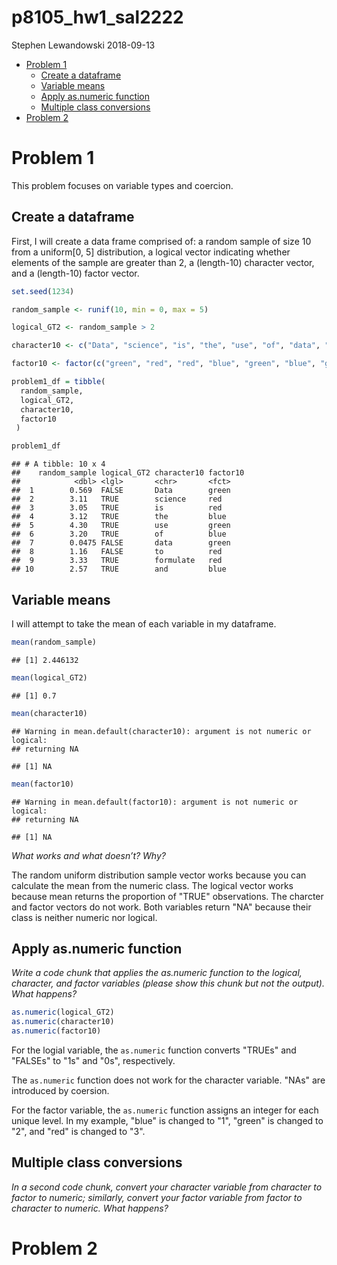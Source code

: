 p8105\_hw1\_sal2222
================
Stephen Lewandowski
2018-09-13

-   [Problem 1](#problem-1)
    -   [Create a dataframe](#create-a-dataframe)
    -   [Variable means](#variable-means)
    -   [Apply as.numeric function](#apply-as.numeric-function)
    -   [Multiple class conversions](#multiple-class-conversions)
-   [Problem 2](#problem-2)

Problem 1
=========

This problem focuses on variable types and coercion.

Create a dataframe
------------------

First, I will create a data frame comprised of: a random sample of size 10 from a uniform\[0, 5\] distribution, a logical vector indicating whether elements of the sample are greater than 2, a (length-10) character vector, and a (length-10) factor vector.

``` r
set.seed(1234)

random_sample <- runif(10, min = 0, max = 5)

logical_GT2 <- random_sample > 2

character10 <- c("Data", "science", "is", "the", "use", "of", "data", "to", "formulate", "and")

factor10 <- factor(c("green", "red", "red", "blue", "green", "blue", "green", "red", "red", "blue"))

problem1_df = tibble(
  random_sample,
  logical_GT2,
  character10, 
  factor10
 )

problem1_df
```

    ## # A tibble: 10 x 4
    ##    random_sample logical_GT2 character10 factor10
    ##            <dbl> <lgl>       <chr>       <fct>   
    ##  1        0.569  FALSE       Data        green   
    ##  2        3.11   TRUE        science     red     
    ##  3        3.05   TRUE        is          red     
    ##  4        3.12   TRUE        the         blue    
    ##  5        4.30   TRUE        use         green   
    ##  6        3.20   TRUE        of          blue    
    ##  7        0.0475 FALSE       data        green   
    ##  8        1.16   FALSE       to          red     
    ##  9        3.33   TRUE        formulate   red     
    ## 10        2.57   TRUE        and         blue

Variable means
--------------

I will attempt to take the mean of each variable in my dataframe.

``` r
mean(random_sample)
```

    ## [1] 2.446132

``` r
mean(logical_GT2)
```

    ## [1] 0.7

``` r
mean(character10)
```

    ## Warning in mean.default(character10): argument is not numeric or logical:
    ## returning NA

    ## [1] NA

``` r
mean(factor10)
```

    ## Warning in mean.default(factor10): argument is not numeric or logical:
    ## returning NA

    ## [1] NA

*What works and what doesn’t? Why?*

The random uniform distribution sample vector works because you can calculate the mean from the numeric class. The logical vector works because mean returns the proportion of "TRUE" observations. The charcter and factor vectors do not work. Both variables return "NA" because their class is neither numeric nor logical.

Apply as.numeric function
-------------------------

*Write a code chunk that applies the as.numeric function to the logical, character, and factor variables (please show this chunk but not the output). What happens?*

``` r
as.numeric(logical_GT2)
as.numeric(character10)
as.numeric(factor10)
```

For the logial variable, the `as.numeric` function converts "TRUEs" and "FALSEs" to "1s" and "0s", respectively.

The `as.numeric` function does not work for the character variable. "NAs" are introduced by coersion.

For the factor variable, the `as.numeric` function assigns an integer for each unique level. In my example, "blue" is changed to "1", "green" is changed to "2", and "red" is changed to "3".

Multiple class conversions
--------------------------

*In a second code chunk, convert your character variable from character to factor to numeric; similarly, convert your factor variable from factor to character to numeric. What happens?*

Problem 2
=========
